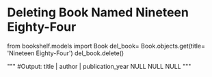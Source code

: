 # Deleting Book Named Nineteen Eighty-Four

from bookshelf.models import Book
del_book= Book.objects.get(title= 'Nineteen Eighty-Four')
del_book.delete()

""" #Output:
title |    author     | publication_year
NULL       NULL            NULL
"""

